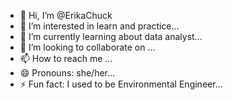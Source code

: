 - 👋 Hi, I’m @ErikaChuck
- 👀 I’m interested in learn and practice...
- 🌱 I’m currently learning about data analyst...
- 💞️ I’m looking to collaborate on ...
- 📫 How to reach me ...
- 😄 Pronouns: she/her...
- ⚡ Fun fact: I used to be Environmental Engineer...

<!---
ErikaChuck/ErikaChuck is a ✨ special ✨ repository because its `README.md` (this file) appears on your GitHub profile.
You can click the Preview link to take a look at your changes.
--->
